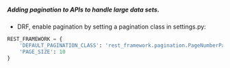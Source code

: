 ##### Adding pagination to APIs to handle large data sets.
- DRF, enable pagination by setting a pagination class in settings.py:
```python
REST_FRAMEWORK = {
    'DEFAULT_PAGINATION_CLASS': 'rest_framework.pagination.PageNumberPagination',
    'PAGE_SIZE': 10
}
```